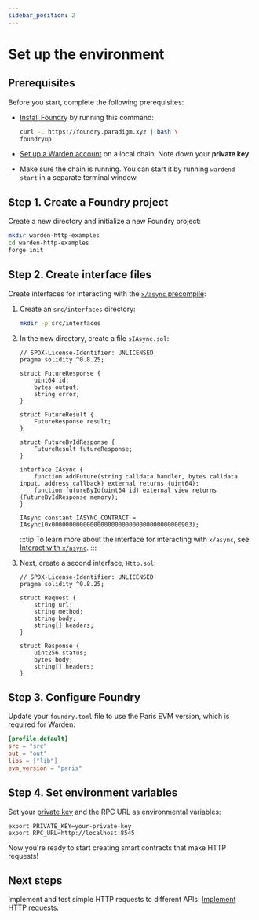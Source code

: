 ```yaml
---
sidebar_position: 2
---
```


#  Set up the environment

## Prerequisites

Before you start, complete the following prerequisites:

- [Install Foundry](https://book.getfoundry.sh/getting-started/installation) by running this command:

   ```bash
   curl -L https://foundry.paradigm.xyz | bash \ 
   foundryup
   ```

- [Set up a Warden account](../../set-up-a-warden-account) on a local chain. Note down your **private key**.

- Make sure the chain is running. You can start it by running `wardend start` in a separate terminal window.

## Step 1. Create a Foundry project

Create a new directory and initialize a new Foundry project:

```bash
mkdir warden-http-examples
cd warden-http-examples
forge init
```

## Step 2. Create interface files

Create interfaces for interacting with the [`x/async` precompile](../../precompiles/x-async):

1. Create an `src/interfaces` directory:
   
   ```bash
   mkdir -p src/interfaces
   ```

2. In the new directory, create a file `sIAsync.sol`:

   ```solidity title="warden-http-examples/src/interfaces/IAsync.sol"
   // SPDX-License-Identifier: UNLICENSED
   pragma solidity ^0.8.25;
   
   struct FutureResponse {
       uint64 id;
       bytes output;
       string error;
   }
   
   struct FutureResult {
       FutureResponse result;
   }
   
   struct FutureByIdResponse {
       FutureResult futureResponse;
   }
   
   interface IAsync {
       function addFuture(string calldata handler, bytes calldata input, address callback) external returns (uint64);
       function futureById(uint64 id) external view returns (FutureByIdResponse memory);
   }
   
   IAsync constant IASYNC_CONTRACT = IAsync(0x0000000000000000000000000000000000000903);
   ```

   :::tip
   To learn more about the interface for interacting with `x/async`, see [Interact with `x/async`](../../interact-with-warden-modules/interact-with-x-async).
   :::
   
3. Next, create a second interface, `Http.sol`:
   
   ```solidity title="warden-http-examples/src/interfaces/Http.sol"
   // SPDX-License-Identifier: UNLICENSED
   pragma solidity ^0.8.25;
   
   struct Request {
       string url;
       string method;
       string body;
       string[] headers;
   }
   
   struct Response {
       uint256 status;
       bytes body;
       string[] headers;
   }
   ```

## Step 3. Configure Foundry

Update your `foundry.toml` file to use the Paris EVM version, which is required for Warden:

```toml
[profile.default]
src = "src"
out = "out"
libs = ["lib"]
evm_version = "paris"
```

## Step 4. Set environment variables

Set your [private key](../../set-up-a-warden-account#get-the-private-key) and the RPC URL as environmental variables:

```
export PRIVATE_KEY=your-private-key
export RPC_URL=http://localhost:8545
```

Now you're ready to start creating smart contracts that make HTTP requests!

## Next steps

Implement and test simple HTTP requests to different APIs: [Implement HTTP requests](implement-http-requests). 

